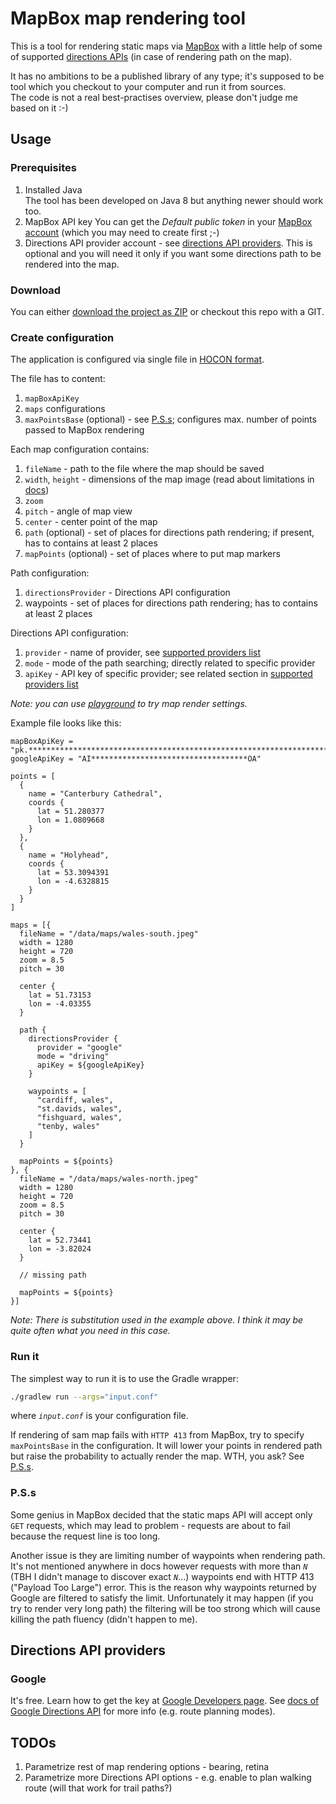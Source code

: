 # MapBox map rendering tool

This is a tool for rendering static maps via [MapBox](https://mapbox.com) with a little help of
some of supported [directions APIs](#directions-api-providers) (in case of rendering path on the map).

It has no ambitions to be a published library of any type; it's supposed to be tool which you checkout to your
computer and run it from sources.  
The code is not a real best-practises overview, please don't judge me based on it :-)

## Usage

### Prerequisites

1. Installed Java  
    The tool has been developed on Java 8 but anything newer should work too.
1. MapBox API key
    You can get the _Default public token_ in your [MapBox account](https://www.mapbox.com/account/) (which you may
    need to create first ;-)
1. Directions API provider account - see [directions API providers](#directions-api-providers).
    This is optional and you will need it only if you want some directions path to be rendered into the map.  

### Download

You can either [download the project as ZIP](https://github.com/avast/cactus/archive/master.zip) or checkout this
repo with a GIT.

### Create configuration

The application is configured via single file in [HOCON format](https://github.com/lightbend/config/blob/master/HOCON.md).  

The file has to content:
1. `mapBoxApiKey`
1. `maps` configurations
1. `maxPointsBase` (optional) - see [P.S.s](#pss); configures max. number of points passed to MapBox rendering

Each map configuration contains:
1. `fileName` - path to the file where the map should be saved
1. `width`, `height` - dimensions of the map image (read about limitations in [docs](https://www.mapbox.com/api-documentation/#retrieve-a-static-map-from-a-style))
1. `zoom`
1. `pitch` - angle of map view
1. `center` - center point of the map
1. `path` (optional) - set of places for directions path rendering; if present, has to contains at least 2 places
1. `mapPoints` (optional) - set of places where to put map markers

Path configuration:
1. `directionsProvider` - Directions API configuration
1. waypoints - set of places for directions path rendering; has to contains at least 2 places

Directions API configuration:
1. `provider` - name of provider, see [supported providers list](#directions-api-providers)
1. `mode` - mode of the path searching; directly related to specific provider
1. `apiKey` - API key of specific provider; see related section in [supported providers list](#directions-api-providers)

_Note: you can use [playground](https://www.mapbox.com/help/static-api-playground/) to try map render settings._

Example file looks like this:

```hocon
mapBoxApiKey = "pk.*************************************************************************************dA"
googleApiKey = "AI***********************************OA"

points = [
  {
    name = "Canterbury Cathedral",
    coords {
      lat = 51.280377
      lon = 1.0809668
    }
  },
  {
    name = "Holyhead",
    coords {
      lat = 53.3094391
      lon = -4.6328815
    }
  }
]

maps = [{
  fileName = "/data/maps/wales-south.jpeg"
  width = 1280
  height = 720
  zoom = 8.5
  pitch = 30
  
  center {
    lat = 51.73153
    lon = -4.03355
  }
  
  path {
    directionsProvider {
      provider = "google"
      mode = "driving"
      apiKey = ${googleApiKey}
    }
    
    waypoints = [
      "cardiff, wales",
      "st.davids, wales",
      "fishguard, wales",
      "tenby, wales"
    ]
  }
  
  mapPoints = ${points}
}, {
  fileName = "/data/maps/wales-north.jpeg"
  width = 1280
  height = 720
  zoom = 8.5
  pitch = 30
  
  center {
    lat = 52.73441
    lon = -3.82024
  }
  
  // missing path
  
  mapPoints = ${points}
}]
```

_Note: There is substitution used in the example above. I think it may be quite often what you need in this case._


### Run it

The simplest way to run it is to use the Gradle wrapper:

```bash
./gradlew run --args="input.conf"
```

where _`input.conf`_ is your configuration file.

If rendering of sam map fails with `HTTP 413` from MapBox, try to specify `maxPointsBase` in the configuration. It will lower your points
in rendered path but raise the probability to actually render the map. WTH, you ask? See [P.S.s](#pss).

### P.S.s

Some genius in MapBox decided that the static maps API will accept only `GET` requests, which may lead to
problem - requests are about to fail because the request line is too long.

Another issue is they are limiting number of waypoints when rendering path. It's not mentioned anywhere in docs
however requests with more than _`N`_ (TBH I didn't manage to discover exact _`N`_...) waypoints end with HTTP 413 ("Payload Too Large") error. This is the reason why
waypoints returned by Google are filtered to satisfy the limit. Unfortunately it may happen (if you try to render
very long path) the filtering will be too strong which will cause killing the path fluency (didn't happen to me).

## Directions API providers

### Google

It's free.
Learn how to get the key at [Google Developers page](https://developers.google.com/maps/documentation/directions/get-api-key).
See [docs of Google Directions API](https://developers.google.com/maps/documentation/directions/intro) for more info (e.g. route
planning modes).

## TODOs

1. Parametrize rest of map rendering options - bearing, retina
1. Parametrize more Directions API options - e.g. enable to plan walking route (will that work for trail paths?)
